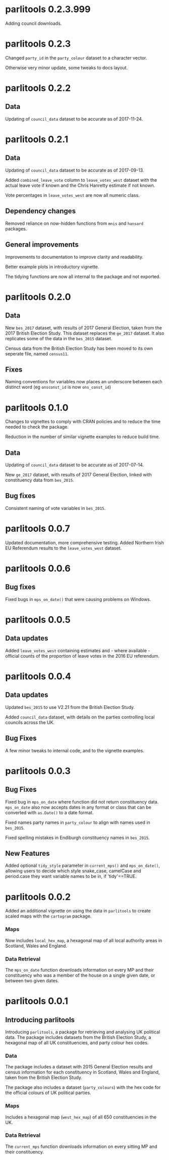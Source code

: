 

# parlitools 0.2.3.999

Adding council downloads.

# parlitools 0.2.3

Changed `party_id` in the `party_colour` dataset to a character vector.

Otherwise very minor update, some tweaks to docs layout.

# parlitools 0.2.2

## Data

Updating of `council_data` dataset to be accurate as of 2017-11-24.

# parlitools 0.2.1

## Data

Updating of `council_data` dataset to be accurate as of 2017-09-13.

Added `combined_leave_vote` column to `leave_votes_west` dataset with the actual leave 
vote if known and the Chris Hanretty estimate if not known. 

Vote percentages in `leave_votes_west` are now all numeric class.

## Dependency changes

Removed reliance on now-hidden functions from `mnis` and `hansard` packages.

## General improvements

Improvements to documentation to improve clarity and readability. 

Better example plots in introductory vignette.

The tidying functions are now all internal to the package and not exported.

# parlitools 0.2.0

## Data

New `bes_2017` dataset, with results of 2017 General Election, taken from the 2017 
British Election Study. This dataset replaces the `ge_2017` dataset. It also 
replicates some of the data in the `bes_2015` dataset.

Census data from the British Election Study has been moved to its own seperate file, 
named `census11`.

## Fixes

Naming conventions for variables now places an underscore between each distinct 
word (eg `onsconst_id` is now `ons_const_id`)

# parlitools 0.1.0

Changes to vignettes to comply with CRAN policies and to reduce the time needed 
to check the package.

Reduction in the number of similar vignette examples to reduce build time.

## Data

Updating of `council_data` dataset to be accurate as of 2017-07-14.

New `ge_2017` dataset, with results of 2017 General Election, linked with 
constituency data from `bes_2015`.

## Bug fixes

Consistent naming of vote variables in `bes_2015`.

# parlitools 0.0.7

Updated documentation, more comprehensive testing. Added Northern Irish EU 
Referendum results to the `leave_votes_west` dataset.

# parlitools 0.0.6

## Bug fixes

Fixed bugs in `mps_on_date()` that were causing problems on Windows.

# parlitools 0.0.5

## Data updates

Added `leave_votes_west` containing estimates and - where available - official 
counts of the proportion of leave votes in the 2016 EU referendum.

# parlitools 0.0.4

## Data updates

Updated `bes_2015` to use V2.21 from the British Election Study.

Added `council_data` dataset, with details on the parties controlling local 
councils across the UK.

## Bug Fixes

A few minor tweaks to internal code, and to the vignette examples.

# parlitools 0.0.3

## Bug Fixes

Fixed bug in `mps_on_date` where function did not return constituency data. 
`mps_on_date` also now accepts dates in any format or class that can be 
converted with `as.Date()` to a date format.

Fixed names party names in `party_colour` to align with names used in `bes_2015`.

Fixed spelling mistakes in Endiburgh constituency names in `bes_2015`.

## New Features

Added optional `tidy_style` parameter in `current_mps()` and `mps_on_date()`, 
allowing users to decide which style snake_case, camelCase and period.case 
they want variable names to be in, if 'tidy'==TRUE.

# parlitools 0.0.2

Added an additional vignette on using the data in `parlitools` to create 
scaled maps with the `cartogram` package.

### Maps

Now includes `local_hex_map`, a hexagonal map of all local authority 
areas in Scotland, Wales and England.

### Data Retrieval

The `mps_on_date` function downloads information on every MP and their 
constituency who was a member of the house on a single given date, or 
between two given dates.

# parlitools 0.0.1

## Introducing parlitools

Introducing `parlitools`, a package for retrieving and analysing UK political 
data. The package includes datasets from the British Election Study, a 
hexagonal map of all UK constituencies, and party colour hex codes.

### Data

The package includes a dataset with 2015 General Election results and census 
information for each constituency in Scotland, Wales and England, taken from 
the British Election Study.

The package also includes a dataset (`party_colours`) with the hex code for 
the official colours of UK political parties.

### Maps

Includes a hexagonal map (`west_hex_map`) of all 650 constituencies in the UK.

### Data Retrieval

The `current_mps` function downloads information on every sitting MP and their constituency.
